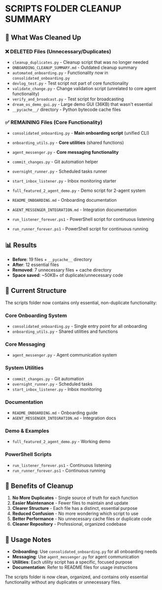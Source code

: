 # SCRIPTS FOLDER CLEANUP SUMMARY

## 🧹 What Was Cleaned Up

### ❌ **DELETED Files (Unnecessary/Duplicates)**
- `cleanup_duplicates.py` - Cleanup script that was no longer needed
- `ONBOARDING_CLEANUP_SUMMARY.md` - Outdated cleanup summary
- `automated_onboarding.py` - Functionality now in `consolidated_onboarding.py`
- `devlog_test.py` - Test script not part of core functionality
- `validate_change.py` - Change validation script (unrelated to core agent functionality)
- `verify_and_broadcast.py` - Test script for broadcasting
- `dream_os_demo_gui.py` - Large demo GUI (36KB) that wasn't essential
- `__pycache__/` directory - Python bytecode cache files

### ✅ **REMAINING Files (Core Functionality)**
- `consolidated_onboarding.py` - **Main onboarding script** (unified CLI)
- `onboarding_utils.py` - **Core utilities** (shared functions)
- `agent_messenger.py` - **Core messaging functionality**
- `commit_changes.py` - Git automation helper
- `overnight_runner.py` - Scheduled tasks runner
- `start_inbox_listener.py` - Inbox monitoring starter

- `full_featured_2_agent_demo.py` - Demo script for 2-agent system
- `README_ONBOARDING.md` - Onboarding documentation
- `AGENT_MESSENGER_INTEGRATION.md` - Integration documentation
- `run_listener_forever.ps1` - PowerShell script for continuous listening
- `run_runner_forever.ps1` - PowerShell script for continuous running

## 📊 **Results**
- **Before**: 19 files + `__pycache__` directory
- **After**: 12 essential files
- **Removed**: 7 unnecessary files + cache directory
- **Space saved**: ~50KB+ of duplicate/unnecessary code

## 🎯 **Current Structure**
The scripts folder now contains only essential, non-duplicate functionality:

### **Core Onboarding System**
- `consolidated_onboarding.py` - Single entry point for all onboarding
- `onboarding_utils.py` - Shared utilities and functions

### **Core Messaging**
- `agent_messenger.py` - Agent communication system

### **System Utilities**
- `commit_changes.py` - Git automation
- `overnight_runner.py` - Scheduled tasks
- `start_inbox_listener.py` - Inbox monitoring


### **Documentation**
- `README_ONBOARDING.md` - Onboarding guide
- `AGENT_MESSENGER_INTEGRATION.md` - Integration docs

### **Demo & Examples**
- `full_featured_2_agent_demo.py` - Working demo

### **PowerShell Scripts**
- `run_listener_forever.ps1` - Continuous listening
- `run_runner_forever.ps1` - Continuous running

## 🚀 **Benefits of Cleanup**
1. **No More Duplicates** - Single source of truth for each function
2. **Easier Maintenance** - Fewer files to maintain and update
3. **Clearer Structure** - Each file has a distinct, essential purpose
4. **Reduced Confusion** - No more wondering which script to use
5. **Better Performance** - No unnecessary cache files or duplicate code
6. **Cleaner Repository** - Professional, organized codebase

## 📝 **Usage Notes**
- **Onboarding**: Use `consolidated_onboarding.py` for all onboarding needs
- **Messaging**: Use `agent_messenger.py` for agent communication
- **Utilities**: Each utility script has a specific, focused purpose
- **Documentation**: Refer to README files for usage instructions

The scripts folder is now clean, organized, and contains only essential functionality without any duplicates or unnecessary files.
